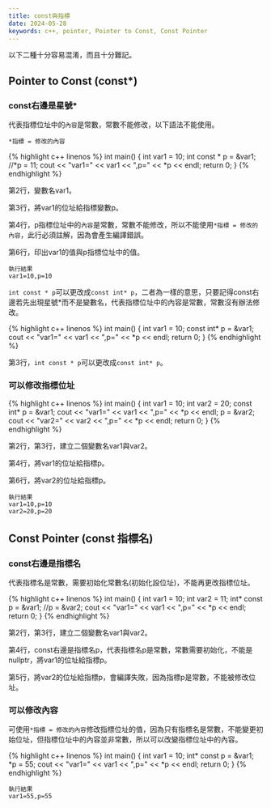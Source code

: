 ```yaml
---
title: const與指標
date: 2024-05-28
keywords: c++, pointer, Pointer to Const, Const Pointer
---
```


以下二種十分容易混淆，而且十分難記。

## Pointer to Const (const*)

### const右邊是星號*

代表指標位址中的`內容`是常數，常數不能修改，以下語法不能使用。

`*指標 = 修改的內容`

{% highlight c++ linenos %}
int main() {
    int var1 = 10;
    int const * p = &var1;
    //*p = 11;
    cout << "var1=" << var1 << ",p=" << *p << endl;
    return 0;
}
{% endhighlight %}

第2行，變數名var1。

第3行，將var1的位址給指標變數p。

第4行，p指標位址中的`內容`是常數，常數不能修改，所以不能使用`*指標 = 修改的內容`，此行必須註解，因為會產生編譯錯誤。

第6行，印出var1的值與p指標位址中的值。

```
執行結果
var1=10,p=10
```

`int const * p`可以更改成`const int* p`，二者為一樣的意思，只要記得const右邊若先出現星號*而不是變數名，代表指標位址中的內容是常數，常數沒有辦法修改。

{% highlight c++ linenos %}
int main() {
    int var1 = 10;
    const int* p = &var1;
    cout << "var1=" << var1 << ",p=" << *p << endl;
    return 0;
}
{% endhighlight %}

第3行，`int const * p`可以更改成`const int* p`。

### 可以修改指標位址

{% highlight c++ linenos %}
int main() {
    int var1 = 10;
    int var2 = 20;
    const int* p = &var1;
    cout << "var1=" << var1 << ",p=" << *p << endl;
    p = &var2;
    cout << "var2=" << var2 << ",p=" << *p << endl;
    return 0;
}
{% endhighlight %}

第2行，第3行，建立二個變數名var1與var2。

第4行，將var1的位址給指標p。

第6行，將var2的位址給指標p。

```
執行結果
var1=10,p=10
var2=20,p=20
```


## Const Pointer (const 指標名)

### const右邊是指標名

代表指標名是常數，需要初始化常數名(初始化設位址)，不能再更改指標位址。

{% highlight c++ linenos %}
int main() {
    int var1 = 10;
    int var2 = 11;
    int* const p = &var1;
    //p = &var2;
    cout << "var1=" << var1 << ",p=" << *p << endl;
    return 0;
}
{% endhighlight %}

第2行，第3行，建立二個變數名var1與var2。

第4行，const右邊是指標名p，代表指標名p是常數，常數需要初始化，不能是nullptr，將var1的位址給指標p。

第5行，將var2的位址給指標p，會編譯失敗，因為指標p是常數，不能被修改位址。

### 可以修改內容

可使用`*指標 = 修改的內容`修改指標位址的值，因為只有指標名是常數，不能變更初始位址，但指標位址中的內容並非常數，所以可以改變指標位址中的內容。

{% highlight c++ linenos %}
int main() {
    int var1 = 10;
    int* const p = &var1;
    *p = 55;
    cout << "var1=" << var1 << ",p=" << *p << endl;
    return 0;
}
{% endhighlight %}

```
執行結果
var1=55,p=55
```
